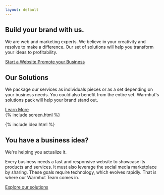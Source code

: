 ```yaml
---
layout: default
---
```

<div class = 'wrapper'>
      <section class = 'division'>
        <div class = 'sasa insight'>
          <div class = 'overlay'>
            <h1>Build your brand with us.</h1>
            <p class = 'center-text half'>
              We are web and marketing experts. We believe in your creativity and resolve to make a difference. Our set of solutions will help you transform your ideas to profitability.
            </p>
            <div class = 'center-text bubbling'>
              <a href = '/solutions/web/' class = 'btn bright'>
                Start a Website
              </a>
              <a href = '/solutions/social/' class = 'btn green'>Promote your Business</a>
            </div>
          </div>
        </div>
      </section>
      <section>
        <div class = 'transparent'>
          <h1><span class = 'colorful'>Our Solutions</span></h1>
          <div class = 'half'>
            <p>We package our services as individuals pieces or as a set depending on your business needs. You could also benefit from the entire set. Warmhut's solutions pack will help your
            brand stand out.</p>
            <a  href = 'solutions' class = 'border'>Learn More</a>
          </div>
        </div>
      </section>
      <section>{% include screen.html %}</section>
      <section class = 'division'>
        <div class = 'sasa dev'>
          <div class = 'transparent'>
            <div class = 'half'>
              <p class = 'center-text'><span class = 'svg-icon'>{% include idea.html %}</span></p> 
              <h1>You have a business idea?</h1>
              <p class = 'center-text'>We're helping you actualize it.</p>
              <p>
                Every business needs a fast and responsive website to showcase its products and services.
                It must also leverage the social media marketplace by sharing.
                These goals require technology, which evolves rapidly. That is where our Warmhut Team comes in.
              </p>
            </div>
            <a href = 'solutions' class = 'border'>Explore our solutions</a>
          </div>
        </div>
      </section>
</div>